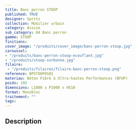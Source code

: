 ```yaml
---
title: Banc perron STOOP 
published: TRUE
designer: Spritz
collection: Mobilier urbain
category: Assise
sub_category: 04 Banc perron
gamme: STOOP
finitions: 
cover_image: "/produits/cover_image/banc-perron-stoop.jpg"
caroussel: 
- "/produits/banc-perron-stoop-ecouflant.jpg"
- "/produits/stoop-sorbonne.jpg"
filaire: 
 - "/produits/filaires/filaire-banc-perron-stoop.png"
reference: BPSTOOP0101
materiau: Béton Fibré à Ultra-hautes Performances (BFUP)
poids: 192
dimensions: L1000 x P1000 x H510 
format: Monobloc
traitement: ""
tags: 
---
```


## Description
